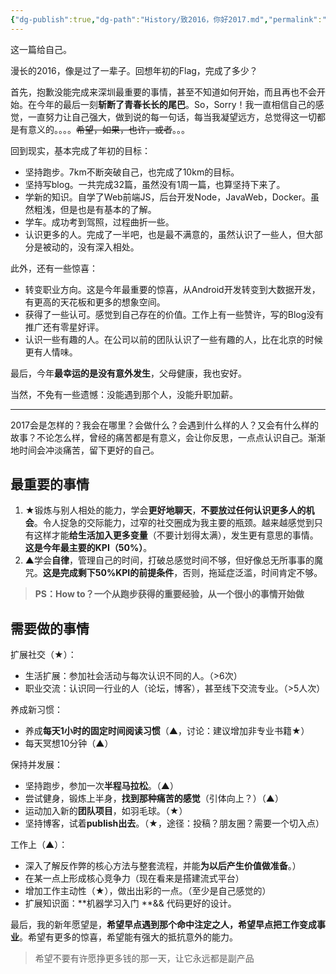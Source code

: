 ```yaml
---
{"dg-publish":true,"dg-path":"History/致2016，你好2017.md","permalink":"/History/致2016，你好2017/","title":"致2016，你好2017","tags":["杂谈","成长"],"created":"2024-12-11T18:09:35.712+08:00","updated":"2024-12-11T18:09:35.712+08:00"}
---
```




这一篇给自己。

漫长的2016，像是过了一辈子。回想年初的Flag，完成了多少？

首先，抱歉没能完成来深圳最重要的事情，甚至不知道如何开始，而且再也不会开始。在今年的最后一刻**斩断了青春长长的尾巴**。So，Sorry！我一直相信自己的感觉，一直努力让自己强大，做到说的每一句话，每当我凝望远方，总觉得这一切都是有意义的。。。。~~希望，如果，也许，或者~~。。。

回到现实，基本完成了年初的目标：

* 坚持跑步。7km不断突破自己，也完成了10km的目标。
* 坚持写blog。一共完成32篇，虽然没有1周一篇，也算坚持下来了。
* 学新的知识。自学了Web前端JS，后台开发Node，JavaWeb，Docker。虽然粗浅，但是也是有基本的了解。
* 学车。成功考到驾照，过程曲折一些。
* 认识更多的人。完成了一半吧，也是最不满意的，虽然认识了一些人，但大部分是被动的，没有深入相处。

此外，还有一些惊喜：

* 转变职业方向。这是今年最重要的惊喜，从Android开发转变到大数据开发，有更高的天花板和更多的想象空间。
* 获得了一些认可。感觉到自己存在的价值。工作上有一些赞许，写的Blog没有推广还有零星好评。
* 认识一些有趣的人。在公司以前的团队认识了一些有趣的人，比在北京的时候更有人情味。

最后，今年**最幸运的是没有意外发生**，父母健康，我也安好。

当然，不免有一些遗憾：没能遇到那个人，没能升职加薪。

-----

2017会是怎样的？我会在哪里？会做什么？会遇到什么样的人？又会有什么样的故事？不论怎么样，曾经的痛苦都是有意义，会让你反思，一点点认识自己。渐渐地时间会冲淡痛苦，留下更好的自己。

## 最重要的事情

1. ★锻炼与别人相处的能力，学会**更好地聊天**，**不要放过任何认识更多人的机会**。令人捉急的交际能力，过窄的社交圈成为我主要的瓶颈。越来越感觉到只有这样才能**给生活加入更多变量**（不要计划得太满），发生更有意思的事情。**这是今年最主要的KPI（50%）**。
2. ▲学会**自律**，管理自己的时间，打破总感觉时间不够，但好像总无所事事的魔咒。**这是完成剩下50%KPI的前提条件**，否则，拖延症泛滥，时间肯定不够。

> **PS：How to？一个从跑步获得的重要经验，从一个很小的事情开始做**

## 需要做的事情

扩展社交（★）：

* 生活扩展：参加社会活动与每次认识不同的人。（>6次）
* 职业交流：认识同一行业的人（论坛，博客），甚至线下交流专业。（>5人次）

养成新习惯：

* 养成**每天1小时的固定时间阅读习惯**（▲，讨论：建议增加非专业书籍★）
* 每天冥想10分钟（▲）

保持并发展：

* 坚持跑步，参加一次**半程马拉松**。（▲）
* 尝试健身，锻炼上半身，**找到那种痛苦的感觉**（引体向上？）（▲）
* 运动加入新的**团队项目**，如羽毛球。（★）
* 坚持博客，试着**publish出去**。（★，途径：投稿？朋友圈？需要一个切入点）

工作上（▲）：

* 深入了解反作弊的核心方法与整套流程，并能**为以后产生价值做准备**。）
* 在某一点上形成核心竞争力（现在看来是搭建流式平台）
* 增加工作主动性（★），做出出彩的一点。（至少是自己感觉的）
* 扩展知识面：**机器学习入门 **&& 代码更好的设计。

最后，我的新年愿望是，**希望早点遇到那个命中注定之人，希望早点把工作变成事业**。希望有更多的惊喜，希望能有强大的抵抗意外的能力。
> 希望不要有许愿挣更多钱的那一天，让它永远都是副产品

